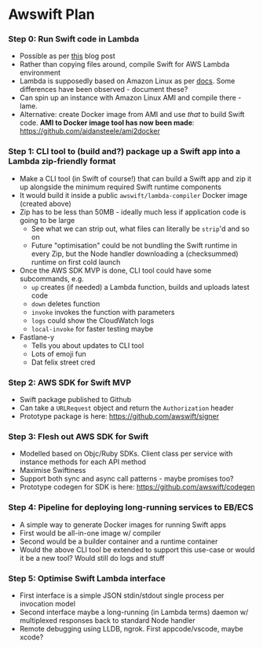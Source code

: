 # Awswift Plan

### Step 0: Run Swift code in Lambda

* Possible as per [this](https://medium.com/@gigq/using-swift-in-aws-lambda-6e2a67a27e03#.1roff3mwn) blog post
* Rather than copying files around, compile Swift for AWS Lambda environment
* Lambda is supposedly based on Amazon Linux as per [docs](http://docs.aws.amazon.com/lambda/latest/dg/current-supported-versions.html). Some differences have been observed - document these?
* Can spin up an instance with Amazon Linux AMI and compile there - lame.
* Alternative: create Docker image from AMI and use _that_ to build Swift code. **AMI to Docker image tool has now been made**: https://github.com/aidansteele/ami2docker

### Step 1: CLI tool to (build and?) package up a Swift app into a Lambda zip-friendly format

* Make a CLI tool (in Swift of course!) that can build a Swift app and zip it up alongside the minimum required Swift runtime components
* It would build it inside a public `awswift/lambda-compiler` Docker image (created above)
* Zip has to be less than 50MB - ideally much less if application code is going to be large
  * See what we can strip out, what files can literally be `strip`'d and so on
  * Future "optimisation" could be not bundling the Swift runtime in every Zip, but the Node handler downloading a (checksummed) runtime on first cold launch
* Once the AWS SDK MVP is done, CLI tool could have some subcommands, e.g.
  * `up` creates (if needed) a Lambda function, builds and uploads latest code
  * `down` deletes function
  * `invoke` invokes the function with parameters
  * `logs` could show the CloudWatch logs
  * `local-invoke` for faster testing maybe
* Fastlane-y
  * Tells you about updates to CLI tool
  * Lots of emoji fun
  * Dat felix street cred

### Step 2: AWS SDK for Swift MVP

* Swift package published to Github
* Can take a `URLRequest` object and return the `Authorization` header
* Prototype package is here: https://github.com/awswift/signer

### Step 3: Flesh out AWS SDK for Swift

* Modelled based on Objc/Ruby SDKs. Client class per service with instance methods for each API method
* Maximise Swiftiness
* Support both sync and async call patterns - maybe promises too?
* Prototype codegen for SDK is here: https://github.com/awswift/codegen

### Step 4: Pipeline for deploying long-running services to EB/ECS

* A simple way to generate Docker images for running Swift apps
* First would be all-in-one image w/ compiler
* Second would be a builder container and a runtime container
* Would the above CLI tool be extended to support this use-case or would it be a new tool? Would still do logs and stuff

### Step 5: Optimise Swift Lambda interface

* First interface is  a simple JSON stdin/stdout single process per invocation model
* Second interface maybe a long-running (in Lambda terms) daemon w/ multiplexed responses back to standard Node handler
* Remote debugging using LLDB, ngrok. First appcode/vscode, maybe xcode?
